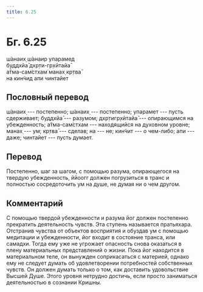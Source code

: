 ```yaml
---
title: 6.25
---
```


# Бг. 6.25
ш́анаих̣ ш́анаир упарамед<br/>
буддхйа̄ дхр̣ти-гр̣хӣтайа̄<br/>
а̄тма-сам̇стхам̇ манах̣ кр̣тва̄<br/>
на кин̃чид апи чинтайет
## Пословный перевод

ш́анаих̣ --- постепенно; ш́анаих̣ --- постепенно; упарамет --- пусть
сдерживает; буддхйа̄ --- разумом; дхр̣тигр̣хӣтайа̄ --- опирающимся на
убежденность; а̄тма-сам̇стхам --- находящийся на духовном уровне; манах̣
--- ум; кр̣тва̄ --- сделав; на --- не; кин̃чит --- о чем-либо; апи ---
даже; чинтайет --- пусть думает.

## Перевод

Постепенно, шаг за шагом, с помощью разума, опирающегося на твердую
убежденность, ййоогг должен погрузиться в транс и полностью
сосредоточить ум на душе, не думая ни о чем другом.

## Комментарий

С помощью твердой убежденности и разума йог должен постепенно прекратить
деятельность чувств. Эта ступень называется пратьяхара. Отстранив
чувства от объектов восприятия и обуздав ум с помощью медитации и
убежденности, йог входит в состояние транса, или самадхи. Тогда ему уже
не угрожает опасность снова оказаться в плену материальных представлений
о жизни. Пока йог находится в материальном теле, он вынужден
соприкасаться с материей, однако ему не следует думать об удовлетворении
потребностей собственных чувств. Он должен думать только о том, как
доставить удовольствие Высшей Душе. Этого уровня нетрудно достичь, если
просто заниматься деятельностью в сознании Кришны.
